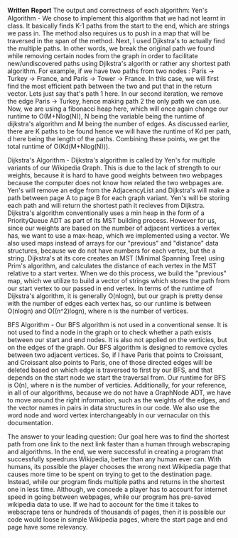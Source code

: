 𝐖𝐫𝐢𝐭𝐭𝐞𝐧 𝐑𝐞𝐩𝐨𝐫𝐭
The output and correctness of each algorithm:
Yen's Algorithm - We chose to implement this algorithm that we had not learnt in class. It basically finds K-1 paths from the start to the end, which are strings we pass in. The method also requires us to push in a map that will be traversed in the span of the method. Next, I used Djikstra's to actually find the multiple paths. In other words, we break the original path we found while removing certain nodes from the graph in order to facilitate new/undiscovered paths using Djikstra's algorith or rather any shortest path algorithm. For example, if we have two paths from two nodes : Paris -> Turkey -> France, and Paris -> Tower -> France. In this case, we will first find the most efficient path between the two and put that in the return vector. Lets just say that's path 1 here. In our second iteration, we remove the edge Paris -> Turkey, hence making path 2 the only path we can use. Now, we are using a fibonacci heap here, which will once again change our runtime to O(M+Nlog(N)), N being the variable being the runtime of dijkstra's algorithm and M being the number of edges. As discussed earlier, there are K paths to be found hence we will have the runtime of Kd per path, d here being the length of the paths. Combining these points, we get the total runtime of O(Kd(M+Nlog(N))).

Dijkstra's Algorithm - Dijkstra's algorithm is called by Yen's for multiple variants of our Wikipedia Graph. This is due to the lack of strength to our weights, because it is hard to have good weights between two webpages because the computer does not know how related the two webpages are. Yen's will remove an edge from the AdjacencyList and Dijkstra's will make a path between page A to page B for each graph variant. Yen's will be storing each path and will return the shortest path it recieves from Dijkstra. Dijkstra's algorithm conventionally uses a min heap in the form of a PriorityQueue ADT as part of its MST building process. However for us, since our weights are based on the number of adjacent vertices a vertex has, we want to use a max-heap, which we implemented using a vector. We also used maps instead of arrays for our "previous" and "distance" data structures, because we do not have numbers for each vertex, but the a string. Dijkstra's at its core creates an MST (Minimal Spanning Tree) using Prim's algorithm, and calculates the distance of each vertex in the MST relative to a start vertex. When we do this process, we build the "previous" map, which we utilize to build a vector of strings which stores the path from our start vertex to our passed in end vertex. In terms of the runtime of Dijkstra's algorithm, it is generally O(nlogn), but our graph is pretty dense with the number of edges each vertex has, so our runtime is between O(nlogn) and O((n^2)logn), where n is the number of vertices.

BFS Algorithm - Our BFS algorithm is not used in a conventional sense. It is not used to find a node in the graph or to check whether a path exists between our start and end nodes. It is also not applied on the verticies, but on the edges of the graph. Our BFS algorithm is designed to remove cycles between two adjacent vertices. So, if I have Paris that points to Croissant, and Croissant also points to Paris, one of those directed edges will be deleted based on which edge is traversed to first by our BFS, and that depends on the start node we start the traversal from. Our runtime for BFS is O(n), where n is the number of verticies. Additionally, for your reference, in all of our algorithms, because we do not have a GraphNode ADT, we have to move around the right information, such as the weights of the edges, and the vector names in pairs in data structures in our code. We also use the word node and word vertex interchangeably in our vernacular on this documentation.

The answer to your leading question:
Our goal here was to find the shortest path from one link to the next link faster than a human through webscraping and algorithms. In the end, we were successful in creating a program that successfully speedruns Wikipedia, better than any human ever can. With humans, its possible the player chooses the wrong next Wikipedia page that causes more time to be spent on trying to get to the destination page. Instead, while our program finds multiple paths and returns in the shortest one in less time. Although, we concede a player has to account for internet speed in going between webpages, while our program has pre-saved wikipedia data to use. If we had to account for the time it takes to webscrape tens or hundreds of thousands of pages, then it is possible our code would loose in simple Wikipedia pages, where the start page and end page have some relevancy.

